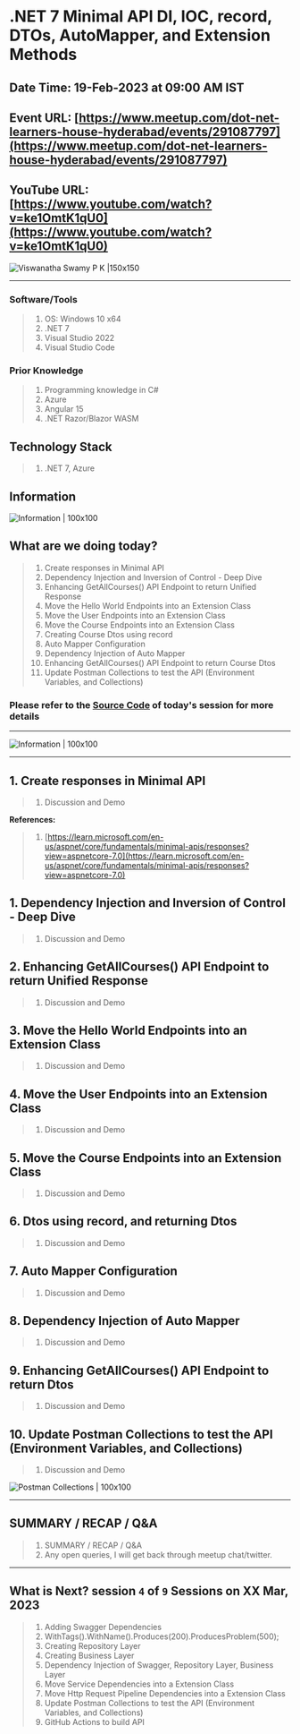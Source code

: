# .NET 7 Minimal API DI, IOC, record, DTOs, AutoMapper, and Extension Methods

## Date Time: 19-Feb-2023 at 09:00 AM IST

## Event URL: [https://www.meetup.com/dot-net-learners-house-hyderabad/events/291087797](https://www.meetup.com/dot-net-learners-house-hyderabad/events/291087797)

## YouTube URL: [https://www.youtube.com/watch?v=ke1OmtK1qU0](https://www.youtube.com/watch?v=ke1OmtK1qU0)

![Viswanatha Swamy P K |150x150](./Documentation/Images/ViswanathaSwamyPK.PNG)

---

### Software/Tools

> 1. OS: Windows 10 x64
> 1. .NET 7
> 1. Visual Studio 2022
> 1. Visual Studio Code

### Prior Knowledge

> 1. Programming knowledge in C#
> 1. Azure
> 1. Angular 15
> 1. .NET Razor/Blazor WASM

## Technology Stack

> 1. .NET 7, Azure

## Information

![Information | 100x100](./Documentation/Images/Information.PNG)

## What are we doing today?

> 1. Create responses in Minimal API
> 1. Dependency Injection and Inversion of Control - Deep Dive
> 1. Enhancing GetAllCourses() API Endpoint to return Unified Response
> 1. Move the Hello World Endpoints into an Extension Class
> 1. Move the User Endpoints into an Extension Class
> 1. Move the Course Endpoints into an Extension Class
> 1. Creating Course Dtos using record
> 1. Auto Mapper Configuration
> 1. Dependency Injection of Auto Mapper
> 1. Enhancing GetAllCourses() API Endpoint to return Course Dtos
> 1. Update Postman Collections to test the API (Environment Variables, and Collections)

### Please refer to the [**Source Code**](https://github.com/Microservices-for-Small-School-App/services-school) of today's session for more details

---

![Information | 100x100](./Documentation/Images/SeatBelt.PNG)

---

## 1. Create responses in Minimal API

> 1. Discussion and Demo

**References:**

> 1. [https://learn.microsoft.com/en-us/aspnet/core/fundamentals/minimal-apis/responses?view=aspnetcore-7.0](https://learn.microsoft.com/en-us/aspnet/core/fundamentals/minimal-apis/responses?view=aspnetcore-7.0)

## 1. Dependency Injection and Inversion of Control - Deep Dive

> 1. Discussion and Demo
>
## 2. Enhancing GetAllCourses() API Endpoint to return Unified Response

> 1. Discussion and Demo
>
## 3. Move the Hello World Endpoints into an Extension Class

> 1. Discussion and Demo
>
## 4. Move the User Endpoints into an Extension Class

> 1. Discussion and Demo
>
## 5. Move the Course Endpoints into an Extension Class

> 1. Discussion and Demo
>
## 6. Dtos using record, and returning Dtos

> 1. Discussion and Demo
>
## 7. Auto Mapper Configuration

> 1. Discussion and Demo
>
## 8. Dependency Injection of Auto Mapper

> 1. Discussion and Demo
>
## 9. Enhancing GetAllCourses() API Endpoint to return Dtos

> 1. Discussion and Demo

## 10. Update Postman Collections to test the API (Environment Variables, and Collections)

> 1. Discussion and Demo

![Postman Collections | 100x100](./Documentation/Images/PostmanCollections.PNG)

---

## SUMMARY / RECAP / Q&A

> 1. SUMMARY / RECAP / Q&A
> 2. Any open queries, I will get back through meetup chat/twitter.

---

## What is Next? session `4` of `9` Sessions on XX Mar, 2023

> 1. Adding Swagger Dependencies
> 1. WithTags().WithName().Produces(200).ProducesProblem(500);
> 1. Creating Repository Layer
> 1. Creating Business Layer
> 1. Dependency Injection of Swagger, Repository Layer, Business Layer
> 1. Move Service Dependencies into a Extension Class
> 1. Move Http Request Pipeline Dependencies into a Extension Class
> 1. Update Postman Collections to test the API (Environment Variables, and Collections)
> 1. GitHub Actions to build API
